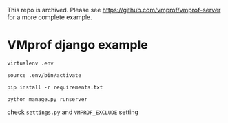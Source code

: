 This repo is archived. Please see https://github.com/vmprof/vmprof-server for a more complete example.

# VMprof django example


```
virtualenv .env
```

```
source .env/bin/activate
```

```
pip install -r requirements.txt
````

```
python manage.py runserver
```

check `settings.py` and `VMPROF_EXCLUDE` setting
